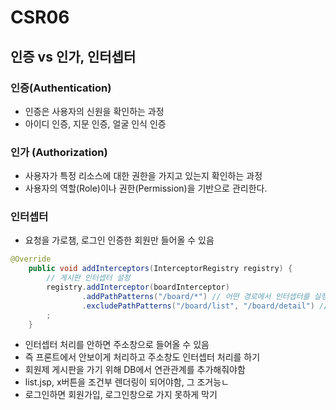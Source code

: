 # CSR06

## 인증 vs 인가, 인터셉터

### 인증(Authentication)
- 인증은 사용자의 신원을 확인하는 과정
- 아이디 인증, 지문 인증, 얼굴 인식 인증


### 인가 (Authorization)
- 사용자가 특정 리소스에 대한 권한을 가지고 있는지 확인하는 과정
- 사용자의 역할(Role)이나 권한(Permission)을 기반으로 관리한다.


### 인터셉터
- 요청을 가로챔, 로그인 인증한 회원만 들어올 수 있음



```java
@Override
    public void addInterceptors(InterceptorRegistry registry) {
        // 게시판 인터셉터 설정
        registry.addInterceptor(boardInterceptor)
                .addPathPatterns("/board/*") // 어떤 경로에서 인터셉터를 실행할 것인가
                .excludePathPatterns("/board/list", "/board/detail") // 인터셉터를 실행하지 않을 경로
        ;
    }   
```

- 인터셉터 처리를 안하면 주소창으로 들어올 수 있음
- 즉 프론트에서 안보이게 처리하고 주소창도 인터셉터 처리를 하기
- 회원제 게시판을 가기 위해 DB에서 연관관계를 추가해줘야함 
- list.jsp, x버튼을 조건부 렌더링이 되어야함, 그 조거능ㄴ 
- 로그인하면 회원가입, 로그인창으로 가지 못하게 막기